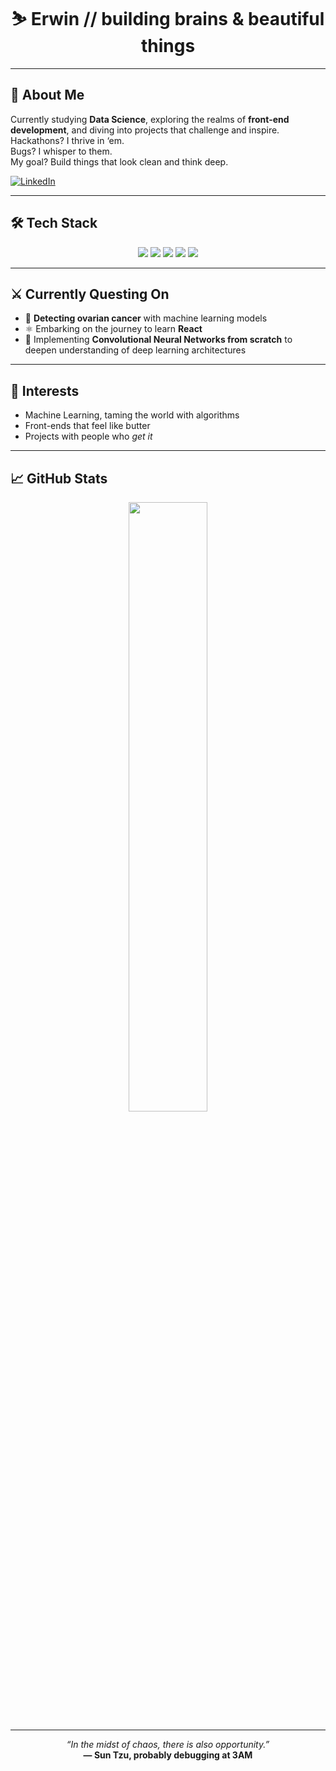 <!-- README vibes: warrior-coded, data-sleek, and built different -->

<h1 align="center">⛷️ Erwin // building brains & beautiful things</h1>

---

## 🌱 About Me  
Currently studying **Data Science**, exploring the realms of **front-end development**, and diving into projects that challenge and inspire.
Hackathons? I thrive in ‘em.   
Bugs? I whisper to them.   
My goal? Build things that look clean and think deep.  

[![LinkedIn](https://img.shields.io/badge/LinkedIn-Connect-blue?style=for-the-badge&logo=linkedin&logoColor=white)](https://www.linkedin.com/in/erwinrod/)

---

## 🛠️ Tech Stack  
<p align="center">
  <img src="https://img.shields.io/badge/Python-3776AB?style=for-the-badge&logo=python&logoColor=white"/>
  <img src="https://img.shields.io/badge/C++-00599C?style=for-the-badge&logo=c%2B%2B&logoColor=white"/>
  <img src="https://img.shields.io/badge/TensorFlow-FF6F00?style=for-the-badge&logo=tensorflow&logoColor=white"/>
  <img src="https://img.shields.io/badge/PyTorch-EE4C2C?style=for-the-badge&logo=pytorch&logoColor=white"/>
  <img src="https://img.shields.io/badge/Pandas-150458?style=for-the-badge&logo=pandas&logoColor=white"/>
</p>


---

## ⚔️ Currently Questing On
- 🧬 **Detecting ovarian cancer** with machine learning models  
- ⚛️ Embarking on the journey to learn **React**  
- 🧠 Implementing **Convolutional Neural Networks from scratch** to deepen understanding of deep learning architectures

---

## 🎯 Interests  
- Machine Learning, taming the world with algorithms
- Front-ends that feel like butter  
- Projects with people who *get it*

---

## 📈 GitHub Stats  
<p align="center">
  <img src="https://github-readme-stats.vercel.app/api?username=ErwinGoneMad&show_icons=true&theme=tokyonight" width="50%" />
</p>

---

<p align="center">
  <em>“In the midst of chaos, there is also opportunity.”</em><br>
  <strong>— Sun Tzu, probably debugging at 3AM</strong>
</p>
